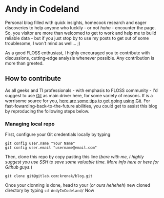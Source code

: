 # Andy in Codeland

Personal blog filled with quick insights, homecook research and eager discoveries to help anyone who luckily - or not *haha* - encounter the page. So, you visitor are more than welcomed to get to work and help me to build reliable data - but if you just stop by to use my posts to get out of some troublesome, I won't mind as well... ;)

As a good FLOSS enthusiast, I highly encouraged you to contribute with discussions, cutting-edge analysis whenever possible. Any contribution is more than greeted.

## How to contribute

As all geeks and TI professionals - with emphasis to FLOSS community - I'd suggest to use [Git](https://git-scm.com/book/en/v2) as main driver here, for some variety of reasons. If is a worrisome source for you, [here are some tips to get going using Git](https://git-scm.com/book/en/v2/Git-Basics-Working-with-Remotes).
For fast-fowarding-back-to-the-future abilities, you could get to assist this blog by reproducing the following steps below.

### Managing local repo
First, configure your Git credentials locally by typing

```Git
git config user.name "Your Name"
git config user.email "username@email.com"

```
Then, clone this repo by copy pasting this line (*bare with me, I highly suggest you use SSH to save some valuable time. More info [here](https://about.gitlab.com/blog/2018/08/09/keeping-your-account-safe/) or [here](https://docs.github.com/en/authentication/connecting-to-github-with-ssh/generating-a-new-ssh-key-and-adding-it-to-the-ssh-agent) for Github guys.*)
```Git
git clone git@gitlab.com:krenak/blog.git

```
Once your clonning is done, head to your (*or ours heheheh*) new cloned directory by typing
```cd AndyInCodeland/```
Now 
